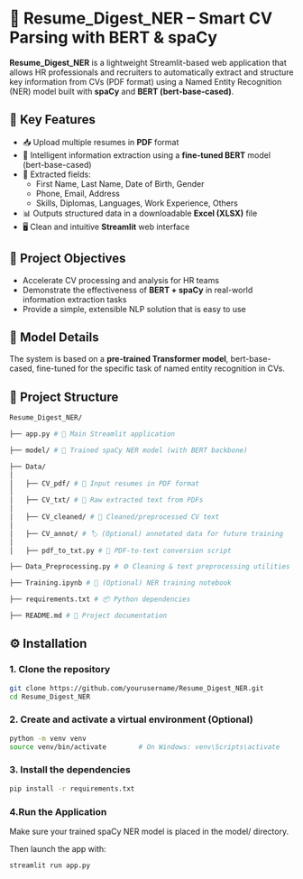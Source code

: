 # 📄 Resume_Digest_NER – Smart CV Parsing with BERT & spaCy

**Resume_Digest_NER** is a lightweight Streamlit-based web application that allows HR professionals and recruiters to automatically extract and structure key information from CVs (PDF format) using a Named Entity Recognition (NER) model built with **spaCy** and **BERT (bert-base-cased)**.



## 🚀 Key Features

- 📥 Upload multiple resumes in **PDF** format  
- 🧠  Intelligent information extraction using a **fine-tuned BERT** model (bert-base-cased)
- 📄 Extracted fields:
  - First Name, Last Name, Date of Birth, Gender
  - Phone, Email, Address
  - Skills, Diplomas, Languages, Work Experience, Others
- 📊 Outputs structured data in a downloadable **Excel (XLSX)** file  
- 🖥️ Clean and intuitive **Streamlit** web interface  



## 🎯 Project Objectives
- Accelerate CV processing and analysis for HR teams
- Demonstrate the effectiveness of **BERT + spaCy** in real-world information extraction tasks
- Provide a simple, extensible NLP solution that is easy to use



## 🧠 Model Details
The system is based on a **pre-trained Transformer model**, bert-base-cased, fine-tuned for the specific task of named entity recognition in CVs.



## 📁 Project Structure

```bash
Resume_Digest_NER/

├── app.py # 🚀 Main Streamlit application

├── model/ # 🧠 Trained spaCy NER model (with BERT backbone)

├── Data/
│
│   ├── CV_pdf/ # 📄 Input resumes in PDF format
│
│   ├── CV_txt/ # 📝 Raw extracted text from PDFs
│   
│   ├── CV_cleaned/ # 🧹 Cleaned/preprocessed CV text
│   
│   ├── CV_annot/ # 🏷️ (Optional) annotated data for future training
│
│   ├── pdf_to_txt.py # 🔧 PDF-to-text conversion script

├── Data_Preprocessing.py # ⚙️ Cleaning & text preprocessing utilities

├── Training.ipynb # 📘 (Optional) NER training notebook

├── requirements.txt # 📦 Python dependencies

├── README.md # 📄 Project documentation

```



## ⚙️ Installation

### 1. Clone the repository

```bash
git clone https://github.com/yourusername/Resume_Digest_NER.git
cd Resume_Digest_NER
```

### 2. Create and activate a virtual environment (Optional) 

```bash
python -m venv venv
source venv/bin/activate        # On Windows: venv\Scripts\activate
```

### 3. Install the dependencies

```bash
pip install -r requirements.txt
```

### 4.Run the Application
Make sure your trained spaCy NER model is placed in the model/ directory.

Then launch the app with:

```bash
streamlit run app.py
```

